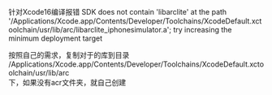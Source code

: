 针对Xcode16编译报错
SDK does not contain 'libarclite' at the path '/Applications/Xcode.app/Contents/Developer/Toolchains/XcodeDefault.xctoolchain/usr/lib/arc/libarclite_iphonesimulator.a'; try increasing the minimum deployment target


按照自己的需求，复制对于的库到目录
/Applications/Xcode.app/Contents/Developer/Toolchains/XcodeDefault.xctoolchain/usr/lib/arc  
下，如果没有acr文件夹，就自己创建
